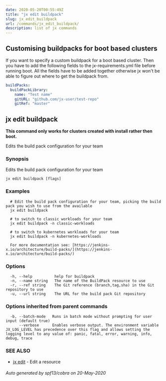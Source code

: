 ```yaml
---
date: 2020-05-20T00:55:49Z
title: "jx edit buildpack"
slug: jx_edit_buildpack
url: /commands/jx_edit_buildpack/
description: list of jx commands
---
```

## Customising buildpacks for boot based clusters

If you want to specify a custom buildpack for a boot based cluster. Then you
have to add the following fields to the jx-requirements.yml file before running
boot. All the fields have to be added together otherwise jx won't be able to
figure out where to get the buildpack from.

```yaml
buildPacks:
  buildPackLibrary:
    name: "Test name"
    gitURL: "github.com/jx-user/test-repo"
    gitRef: "master"
```

## jx edit buildpack

**This command only works for clusters created with install rather then boot.**

Edits the build pack configuration for your team

### Synopsis

Edits the build pack configuration for your team

```
jx edit buildpack [flags]
```

### Examples

```
  # Edit the build pack configuration for your team, picking the build pack you wish to use from the available
  jx edit buildpack

  # to switch to classic workloads for your team
  jx edit buildpack -n classic-workloads

  # to switch to kubernetes workloads for your team
  jx edit buildpack -n kubernetes-workloads

  For more documentation see: [https://jenkins-x.io/architecture/build-packs/](https://jenkins-x.io/architecture/build-packs/)
```

### Options

```
  -h, --help          help for buildpack
  -n, --name string   The name of the BuildPack resource to use
  -r, --ref string    The Git reference (branch,tag,sha) in the Git repository to use
  -u, --url string    The URL for the build pack Git repository
```

### Options inherited from parent commands

```
  -b, --batch-mode   Runs in batch mode without prompting for user input (default true)
      --verbose      Enables verbose output. The environment variable JX_LOG_LEVEL has precedence over this flag and allows setting the logging level to any value of: panic, fatal, error, warning, info, debug, trace
```

### SEE ALSO

* [jx edit](/commands/jx_edit/)	 - Edit a resource

###### Auto generated by spf13/cobra on 20-May-2020
